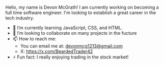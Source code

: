 Hello, my name is Devon McGrath! I am currently working on becoming a full time software engineer. I'm looking to establish a great career in the tech industry.
- 🌱 I’m currently learning JavaScript, CSS, and HTML.
- 👯 I’m looking to collaborate on many projects in the fucture 
- 📫 How to reach me: 
  - You can email me at: devonmcg1213@gmail.com 
  - X: https://x.com/BeardedTrader42
- ⚡ Fun fact: I really enjoying trading in the stock market!
<!--
**DevonM13/DevonM13** is a ✨ _special_ ✨ repository because its `README.md` (this file) appears on your GitHub profile.      

Here are some ideas to get you started:

- 🔭 I’m currently working on ... 
- 🌱 I’m currently learning ... 
- 👯 I’m looking to collaborate on ... 
- 🤔 I’m looking for help with ... 
- 💬 Ask me about ... 
- 📫 How to reach me: ... 
- 😄 Pronouns: ... 
- ⚡ Fun fact: ... 
-->
